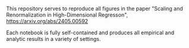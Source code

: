 
This repository serves to reproduce all figures in the paper "Scaling and Renormalization in High-Dimensional Regresson", https://arxiv.org/abs/2405.00592

Each notebook is fully self-contained and produces all empirical and analytic results in a variety of settings. 


